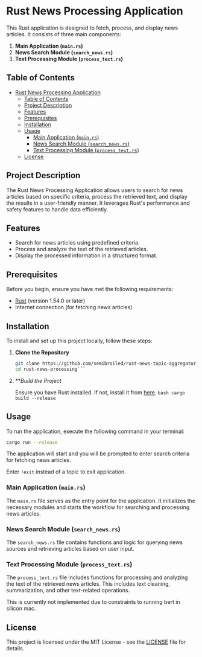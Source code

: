 # Rust News Processing Application

This Rust application is designed to fetch, process, and display news articles. It consists of three main components:

1. **Main Application (`main.rs`)**
2. **News Search Module (`search_news.rs`)**
3. **Text Processing Module (`process_text.rs`)**

## Table of Contents

- [Rust News Processing Application](#rust-news-processing-application)
  - [Table of Contents](#table-of-contents)
  - [Project Description](#project-description)
  - [Features](#features)
  - [Prerequisites](#prerequisites)
  - [Installation](#installation)
  - [Usage](#usage)
    - [Main Application (`main.rs`)](#main-application-mainrs)
    - [News Search Module (`search_news.rs`)](#news-search-module-search_newsrs)
    - [Text Processing Module (`process_text.rs`)](#text-processing-module-process_textrs)
  - [License](#license)

## Project Description

The Rust News Processing Application allows users to search for news articles based on specific criteria, process the retrieved text, and display the results in a user-friendly manner. It leverages Rust's performance and safety features to handle data efficiently.

## Features

- Search for news articles using predefined criteria.
- Process and analyze the text of the retrieved articles.
- Display the processed information in a structured format.

## Prerequisites

Before you begin, ensure you have met the following requirements:

- [Rust](https://www.rust-lang.org/tools/install) (version 1.54.0 or later)
- Internet connection (for fetching news articles)

## Installation

To install and set up this project locally, follow these steps:

1. **Clone the Repository**

   ```bash
   git clone https://github.com/semibroiled/rust-news-topic-aggregator.git
   cd rust-news-processing```

2. ***Build the Project*

    Ensure you have Rust installed. If not, install it from [here](https://www.rust-lang.org/tools/install).
    ```bash cargo build --release```

## Usage

To run the application, execute the following command in your terminal:

```bash
cargo run --release
```

The application will start and you will be prompted to enter search criteria for fetching news articles.

Enter `!exit` instead of a topic to exit application.

### Main Application (`main.rs`)

The `main.rs` file serves as the entry point for the application. It initializes the necessary modules and starts the workflow for searching and processing news articles.

### News Search Module (`search_news.rs`)

The `search_news.rs` file contains functions and logic for querying news sources and retrieving articles based on user input.

### Text Processing Module (`process_text.rs`)

The `process_text.rs` file includes functions for processing and analyzing the text of the retrieved news articles. This includes text cleaning, summarization, and other text-related operations.

This is currently not implemented due to constraints to running bert in silicon mac.


## License

This project is licensed under the MIT License - see the [LICENSE](LICENSE) file for details.
